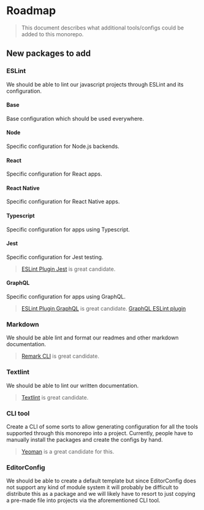# Roadmap

> This document describes what additional tools/configs could be added to this monorepo.

## New packages to add

### ESLint

We should be able to lint our javascript projects through ESLint and its configuration.

#### Base

Base configuration which should be used everywhere.

#### Node

Specific configuration for Node.js backends.

#### React

Specific configuration for React apps.

#### React Native

Specific configuration for React Native apps.

#### Typescript

Specific configuration for apps using Typescript.

#### Jest

Specific configuration for Jest testing.

> [ESLint Plugin Jest][eslint-plugin-jest] is great candidate.

#### GraphQL

Specific configuration for apps using GraphQL.

> [ESLint Plugin GraphQL][eslint-plugin-graphql] is great candidate.
> [GraphQL ESLint plugin][graphql-eslint-plugin]

### Markdown

We should be able lint and format our readmes and other markdown documentation.

> [Remark CLI][remark-cli] is great candidate.

### Textlint

We should be able to lint our written documentation.

> [Textlint][textlint] is great candidate.

### CLI tool

Create a CLI of some sorts to allow generating configuration for all the tools supported through this monorepo into a project. Currently, people have to manually install the packages and create the configs by hand.

> [Yeoman][yeoman-home] is a great candidate for this.

### EditorConfig

We should be able to create a default template but since EditorConfig does not support any kind of module system it will probably be difficult to distribute this as a package and we will likely have to resort to just copying a pre-made file into projects via the aforementioned CLI tool.

[yeoman-home]: https://yeoman.io
[eslint-plugin-jest]: https://www.npmjs.com/package/eslint-plugin-jest
[eslint-plugin-graphql]: https://www.npmjs.com/package/eslint-plugin-graphql
[graphql-eslint-plugin]: https://www.npmjs.com/package/@graphql-eslint/eslint-plugin
[remark-cli]: https://www.npmjs.com/package/remark-cli
[textlint]: https://textlint.github.io/
